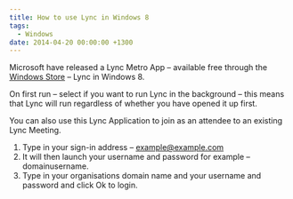 ```yaml
---
title: How to use Lync in Windows 8
tags:
  - Windows
date: 2014-04-20 00:00:00 +1300
---
```


Microsoft have released a Lync Metro App &#8211; available free through the <a title="Microsoft Store - Lync" href="http://apps.microsoft.com/windows/en-nz/app/lync/ba4b9485-8712-41ff-a9ea-6243a3e07682" target="_blank">Windows Store</a> &#8211; Lync in Windows 8.

On first run &#8211; select if you want to run Lync in the background &#8211; this means that Lync will run regardless of whether you have opened it up first.

You can also use this Lync Application to join as an attendee to an existing Lync Meeting.

  1. Type in your sign-in address &#8211; example@example.com
  2. It will then launch your username and password for example &#8211; domainusername.
  3. Type in your organisations domain name and your username and password and click Ok to login.
